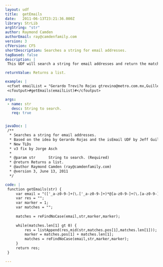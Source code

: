 ```yaml
---
layout: udf
title:  getEmails
date:   2011-06-13T23:21:36.000Z
library: StrLib
argString: "str"
author: Raymond Camden
authorEmail: ray@camdenfamily.com
version: 3
cfVersion: CF5
shortDescription: Searches a string for email addresses.
tagBased: false
description: |
 This UDF will search a string for email addresses and return the matches as a list.

returnValue: Returns a list.

example: |
 <cfset emailList = "Gerardo Trevi?o Rojas gtrevino@metro.com.mx,Guillermo Dewey <gdewey@metro.com.mx>,Ma Luisa <luisa@metro.com.mx>;sales'<info@kompressorserver.com>'">
 <cfoutput>#getEmails(emailList)#</cfoutput>

args:
 - name: str
   desc: String to search.
   req: true


javaDoc: |
 /**
  * Searches a string for email addresses.
  * Based on the idea by Gerardo Rojas and the isEmail UDF by Jeff Guillaume.
  * New TLDs  
  * v3 fix by Jorge Asch
  * 
  * @param str      String to search. (Required)
  * @return Returns a list. 
  * @author Raymond Camden (ray@camdenfamily.com) 
  * @version 3, June 13, 2011 
  */

code: |
 function getEmails(str) {
     var email = "(['_a-z0-9-]+(\.['_a-z0-9-]+)*@[a-z0-9-]+(\.[a-z0-9-]+)*\.((aero|coop|info|museum|name|jobs|travel)|([a-z]{2,3})))";
     var res = "";
     var marker = 1;
     var matches = "";
     
     matches = reFindNoCase(email,str,marker,marker);
 
     while(matches.len[1] gt 0) {
         res = listAppend(res,mid(str,matches.pos[1],matches.len[1]));
         marker = matches.pos[1] + matches.len[1];
         matches = reFindNoCase(email,str,marker,marker);        
     }
     return res;
 }

---
```


